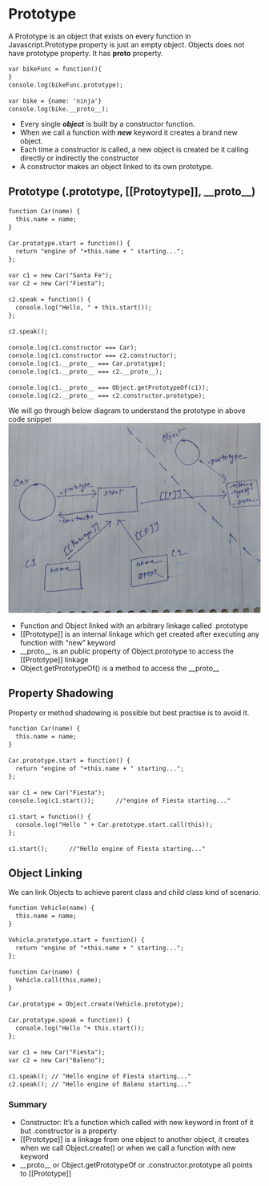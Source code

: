 # Prototype
A Prototype is an object that exists on every function in Javascript.Prototype property is just an empty object.
Objects does not have prototype property. It has __proto__ property.
```
var bikeFunc = function(){
}
console.log(bikeFunc.prototype);

var bike = {name: 'ninja'}
console.log(bike.__proto__);
```

* Every single **_object_** is built by a constructor function.
* When we call a function with **_new_** keyword it creates a brand new object.
* Each time a constructor is called, a new object is created be it calling directly or indirectly the constructor
* A constructor makes an object linked to its own prototype.

## Prototype (.prototype, [[Protoytype]], \_\_proto\_\_)
```
function Car(name) {
  this.name = name;
}

Car.prototype.start = function() {
  return "engine of "+this.name + " starting...";
};

var c1 = new Car("Santa Fe");
var c2 = new Car("Fiesta");

c2.speak = function() {
  console.log("Hello, " + this.start());
};

c2.speak();

console.log(c1.constructor === Car);
console.log(c1.constructor === c2.constructor);
console.log(c1.__proto__ === Car.prototype);
console.log(c1.__proto__ === c2.__proto__);

console.log(c1.__proto__ === Object.getPrototypeOf(c1));
console.log(c2.__proto__ === c2.constructor.prototype);

```
We will go through below diagram to understand the prototype in above code snippet
![alt Prototype](Prototype.jpg)
  * Function and Object linked with an arbitrary linkage called .prototype
  * [[Prototype]] is an internal linkage which get created after executing any function with “new” keyword
  * \_\_proto\_\_ is an public property of Object.prototype to access the [[Prototype]] linkage
  * Object.getPrototypeOf() is a method to access the \_\_proto\_\_


## Property Shadowing
Property or method shadowing is possible but best practise is to avoid it.
```
function Car(name) {
  this.name = name;
}

Car.prototype.start = function() {
  return "engine of "+this.name + " starting...";
};

var c1 = new Car("Fiesta");
console.log(c1.start());      //"engine of Fiesta starting..." 

c1.start = function() {
  console.log("Hello " + Car.prototype.start.call(this));
};

c1.start();      //"Hello engine of Fiesta starting..."
```
## Object Linking
We can link Objects to achieve parent class and child class kind of scenario.
```
function Vehicle(name) {
  this.name = name;
}

Vehicle.prototype.start = function() {
  return "engine of "+this.name + " starting...";
};

function Car(name) {
  Vehicle.call(this,name);
}

Car.prototype = Object.create(Vehicle.prototype);

Car.prototype.speak = function() {
  console.log("Hello "+ this.start());
};

var c1 = new Car("Fiesta");
var c2 = new Car("Baleno");

c1.speak(); // "Hello engine of Fiesta starting..."
c2.speak(); // "Hello engine of Baleno starting..."
```
### Summary
  * Constructor: It’s a function which called with new keyword in front of it but .constructor is a property
  * [[Prototype]] is a linkage from one object to another object, it creates when we call Object.create() or when we call a function with new keyword
  * \_\_proto\_\_ or Object.getPrototypeOf or .constructor.prototype all points to [[Prototype]]

